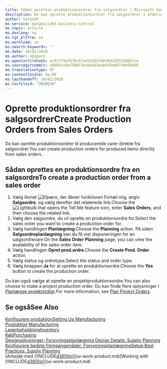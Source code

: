 ```yaml
---
title: Sådan oprettes produktionsordrer fra salgsordrer | Microsoft Docs
description: Du kan oprette produktionsordrer fra salgsordrer i afdelingen Salg & marketing.
author: SorenGP
ms.service: dynamics365-business-central
ms.topic: article
ms.devlang: na
ms.tgt_pltfrm: na
ms.workload: na
ms.search.keywords: ''
ms.date: 10/01/2020
ms.author: edupont
ms.openlocfilehash: ac927f9ef676cbfa433265346f69c92552802fce
ms.sourcegitcommit: ddbb5cede750df1baba4b3eab8fbed6744b5b9d6
ms.translationtype: HT
ms.contentlocale: da-DK
ms.lasthandoff: 10/01/2020
ms.locfileid: "3919234"
---
```

# <a name="create-production-orders-from-sales-orders"></a><span data-ttu-id="54b91-103">Oprette produktionsordrer fra salgsordrer</span><span class="sxs-lookup"><span data-stu-id="54b91-103">Create Production Orders from Sales Orders</span></span>
<span data-ttu-id="54b91-104">Du kan oprette produktionsordrer til producerede varer direkte fra salgsordrer.</span><span class="sxs-lookup"><span data-stu-id="54b91-104">You can create production orders for produced items directly from sales orders.</span></span>  

## <a name="to-create-a-production-order-from-a-sales-order"></a><span data-ttu-id="54b91-105">Sådan oprettes en produktionsordre fra en salgsordre</span><span class="sxs-lookup"><span data-stu-id="54b91-105">To create a production order from a sales order</span></span>  

1.  <span data-ttu-id="54b91-106">Vælg ikonet ![Elpære, der åbner funktionen Fortæl mig](media/ui-search/search_small.png "Fortæl mig, hvad du vil foretage dig"), angiv **Salgsordre**, og vælg derefter det relaterede link.</span><span class="sxs-lookup"><span data-stu-id="54b91-106">Choose the ![Lightbulb that opens the Tell Me feature](media/ui-search/search_small.png "Tell me what you want to do") icon, enter **Sales Orders**, and then choose the related link.</span></span>  
2.  <span data-ttu-id="54b91-107">Vælg den salgsordre, du vil oprette en produktionsordre for.</span><span class="sxs-lookup"><span data-stu-id="54b91-107">Select the sales order you want to create a production order for.</span></span>  
3.  <span data-ttu-id="54b91-108">Vælg handlingen **Planlægning**.</span><span class="sxs-lookup"><span data-stu-id="54b91-108">Choose the **Planning** action.</span></span> <span data-ttu-id="54b91-109">På siden **Salgsordreplanlægning** kan du få vist disponeringen for en salgsordrevare.</span><span class="sxs-lookup"><span data-stu-id="54b91-109">On the **Sales Order Planning** page, you can view the availability of the sales order item.</span></span>  
4.  <span data-ttu-id="54b91-110">Vælg handlingen **Opret prod.ordre**.</span><span class="sxs-lookup"><span data-stu-id="54b91-110">Choose the **Create Prod. Order** action.</span></span>  
5.  <span data-ttu-id="54b91-111">Vælg status og ordretype.</span><span class="sxs-lookup"><span data-stu-id="54b91-111">Select the status and order type.</span></span>  
6.  <span data-ttu-id="54b91-112">Vælg knappen **Ja** for at oprette en produktionsordre.</span><span class="sxs-lookup"><span data-stu-id="54b91-112">Choose the **Yes** button to create the production order.</span></span>

<span data-ttu-id="54b91-113">Du kan også vælge at oprette en projektproduktionsordre.</span><span class="sxs-lookup"><span data-stu-id="54b91-113">You can also choose to make a project production order.</span></span> <span data-ttu-id="54b91-114">Du kan finde flere oplysninger i [Planlægge projektordrer](production-how-to-plan-project-orders.md).</span><span class="sxs-lookup"><span data-stu-id="54b91-114">For more information, see [Plan Project Orders](production-how-to-plan-project-orders.md).</span></span>   

## <a name="see-also"></a><span data-ttu-id="54b91-115">Se også</span><span class="sxs-lookup"><span data-stu-id="54b91-115">See Also</span></span>  
[<span data-ttu-id="54b91-116">Konfigurere produktion</span><span class="sxs-lookup"><span data-stu-id="54b91-116">Setting Up Manufacturing</span></span>](production-configure-production-processes.md)  
<span data-ttu-id="54b91-117">[Produktion](production-manage-manufacturing.md)  </span><span class="sxs-lookup"><span data-stu-id="54b91-117">[Manufacturing](production-manage-manufacturing.md)  </span></span>  
[<span data-ttu-id="54b91-118">Lagerbeholdning</span><span class="sxs-lookup"><span data-stu-id="54b91-118">Inventory</span></span>](inventory-manage-inventory.md)  
[<span data-ttu-id="54b91-119">Køb</span><span class="sxs-lookup"><span data-stu-id="54b91-119">Purchasing</span></span>](purchasing-manage-purchasing.md)  
<span data-ttu-id="54b91-120">[Designoplysninger: Forsyningsplanlægning](design-details-supply-planning.md) </span><span class="sxs-lookup"><span data-stu-id="54b91-120">[Design Details: Supply Planning](design-details-supply-planning.md) </span></span>  
[<span data-ttu-id="54b91-121">Konfigurere bedste fremgangsmåder: Forsyningsplanlægning</span><span class="sxs-lookup"><span data-stu-id="54b91-121">Setup Best Practices: Supply Planning</span></span>](setup-best-practices-supply-planning.md)  
<span data-ttu-id="54b91-122">[Arbejde med [!INCLUDE[d365fin](includes/d365fin_md.md)]](ui-work-product.md)</span><span class="sxs-lookup"><span data-stu-id="54b91-122">[Working with [!INCLUDE[d365fin](includes/d365fin_md.md)]](ui-work-product.md)</span></span>

